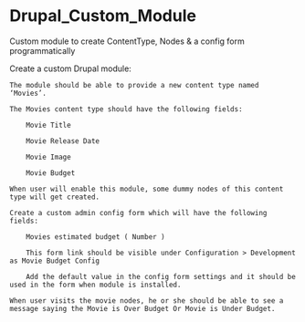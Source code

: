 # Drupal_Custom_Module
Custom module to create ContentType, Nodes &amp; a config form programmatically


Create a custom Drupal module:

    The module should be able to provide a new content type named ‘Movies’.

    The Movies content type should have the following fields:

        Movie Title

        Movie Release Date

        Movie Image

        Movie Budget

    When user will enable this module, some dummy nodes of this content type will get created.

    Create a custom admin config form which will have the following fields:

        Movies estimated budget ( Number )

        This form link should be visible under Configuration > Development as Movie Budget Config

        Add the default value in the config form settings and it should be used in the form when module is installed.

    When user visits the movie nodes, he or she should be able to see a message saying the Movie is Over Budget Or Movie is Under Budget.
